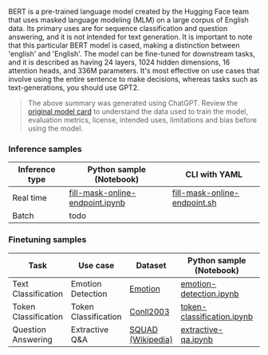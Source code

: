 BERT is a pre-trained language model created by the Hugging Face team that uses masked language modeling (MLM) on a large corpus of English data. Its primary uses are for sequence classification and question answering, and it is not intended for text generation. It is important to note that this particular BERT model is cased, making a distinction between 'english' and 'English'. The model can be fine-tuned for downstream tasks, and it is described as having 24 layers, 1024 hidden dimensions, 16 attention heads, and 336M parameters. It's most effective on use cases that involve using the entire sentence to make decisions, whereas tasks such as text-generations, you should use GPT2.

> The above summary was generated using ChatGPT. Review the [original model card](https://huggingface.co/bert-large-cased) to understand the data used to train the model, evaluation metrics, license, intended uses, limitations and bias before using the model.

### Inference samples

Inference type|Python sample (Notebook)|CLI with YAML
|--|--|--|
Real time|[fill-mask-online-endpoint.ipynb](https://aka.ms/azureml-sdk-fill-mask-online-endpoint)|[fill-mask-online-endpoint.sh](https://aka.ms/azureml-cli-fill-mask-online-endpoint)
Batch | todo


### Finetuning samples

Task|Use case|Dataset|Python sample (Notebook)|CLI with YAML
|---|--|--|--|--|
Text Classification|Emotion Detection|[Emotion](https://huggingface.co/datasets/dair-ai/emotion)|[emotion-detection.ipynb](https://aka.ms/azureml-ft-sdk-emotion-detection)|[emotion-detection.sh](https://aka.ms/azureml-ft-cli-emotion-detection)
Token Classification|Token Classification|[Conll2003](https://huggingface.co/datasets/conll2003)|[token-classification.ipynb](https://github.com/Azure/azureml-examples/tree/sitaram/finetunenotebooks/sdk/python/foundation-models/system/finetune/token-classification/token-classification.ipynb)|[token-classification.sh](https://github.com/Azure/azureml-examples/blob/sitaram/finetunenotebooks/cli/foundation-models/system/finetune/token-classification/token-classification.sh)
Question Answering|Extractive Q&A|[SQUAD (Wikipedia)](https://huggingface.co/datasets/squad)|[extractive-qa.ipynb](https://aka.ms/azureml-ft-sdk-extractive-qa)|[extractive-qa.sh](https://github.com/Azure/azureml-examples/blob/sitaram/finetunenotebooks/cli/foundation-models/system/finetune/question-answering/extractive-qa.sh)
